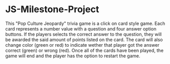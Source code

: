 # JS-Milestone-Project


This "Pop Culture Jeopardy" trivia game is a click on card style game. Each card represents a number value with a question and four answer option buttons. If the players selects the correct answer to the question, they will be awarded the said amount of points listed on the card. The card will also change color (green or red) to indicate wether that player got the answer correct (green) or wrong (red). Once all of the cards have been played, the game will end and the player has the option to restart the game.